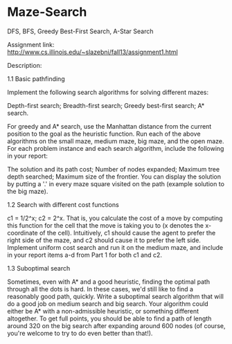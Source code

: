 Maze-Search
===========

DFS, BFS, Greedy Best-First Search, A-Star Search


Assignment link: http://www.cs.illinois.edu/~slazebni/fall13/assignment1.html

Description:

1.1 Basic pathfinding

Implement the following search algorithms for solving different mazes:

Depth-first search;
Breadth-first search;
Greedy best-first search;
A* search.

For greedy and A* search, use the Manhattan distance from the current position to the goal as the heuristic function.
Run each of the above algorithms on the small maze, medium maze, big maze, and the open maze. For each problem instance and each search algorithm, include the following in your report:

The solution and its path cost;
Number of nodes expanded;
Maximum tree depth searched;
Maximum size of the frontier.
You can display the solution by putting a '.' in every maze square visited on the path (example solution to the big maze).

1.2 Search with different cost functions

c1 = 1/2^x;
c2 = 2^x.
That is, you calculate the cost of a move by computing this function for the cell that the move is taking you to (x denotes the x-coordinate of the cell). Intuitively, c1 should cause the agent to prefer the right side of the maze, and c2 should cause it to prefer the left side. Implement uniform cost search and run it on the medium maze, and include in your report items a-d from Part 1 for both c1 and c2.

1.3 Suboptimal search

Sometimes, even with A* and a good heuristic, finding the optimal path through all the dots is hard. In these cases, we'd still like to find a reasonably good path, quickly. Write a suboptimal search algorithm that will do a good job on medium search and big search. Your algorithm could either be A* with a non-admissible heuristic, or something different altogether. To get full points, you should be able to find a path of length around 320 on the big search after expanding around 600 nodes (of course, you're welcome to try to do even better than that!).
